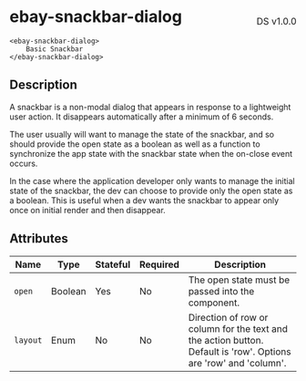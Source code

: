 <h1 style='display: flex; justify-content: space-between; align-items: center;'>
    <span>
        ebay-snackbar-dialog
    </span>
    <span style='font-weight: normal; font-size: medium; margin-bottom: -15px;'>
        DS v1.0.0
    </span>
</h1>

```marko
<ebay-snackbar-dialog>
    Basic Snackbar
</ebay-snackbar-dialog>
```

## Description

A snackbar is a non-modal dialog that appears in response to a lightweight user action. It disappears automatically after a minimum of 6 seconds.

The user usually will want to manage the state of the snackbar, and so should provide the open state as a boolean as well as a function to synchronize the app state with the snackbar state when the on-close event occurs.

In the case where the application developer only wants to manage the initial state of the snackbar, the dev can choose to provide only the open state as a boolean. This is useful when a dev wants the snackbar to appear only once on initial render and then disappear.

## Attributes

| Name     | Type    | Stateful | Required | Description                                                                                                      |
| -------- | ------- | -------- | -------- | ---------------------------------------------------------------------------------------------------------------- |
| `open`   | Boolean | Yes      | No       | The open state must be passed into the component.                                                                |
| `layout` | Enum    | No       | No       | Direction of row or column for the text and the action button. Default is 'row'. Options are 'row' and 'column'. |
